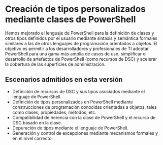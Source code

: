 # Creación de tipos personalizados mediante clases de PowerShell

Hemos mejorado el lenguaje de PowerShell para la definición de clases y otros tipos definidos por el usuario mediante sintaxis y semántica formales similares a las de otros lenguajes de programación orientados a objetos. El objetivo es permitir a los desarrolladores y profesionales de TI adoptar PowerShell para una gama más amplia de casos de uso, simplificar el desarrollo de artefactos de PowerShell (como recursos de DSC) y acelerar la cobertura de las superficies de administración.

## Escenarios admitidos en esta versión

-   Definición de recursos de DSC y sus tipos asociados mediante el lenguaje de PowerShell.
-   Definición de tipos personalizados en PowerShell mediante construcciones de programación conocidas orientadas a objetos, tales como clases, propiedades, métodos, etc.
-   Compatibilidad de herencia con la clase de PowerShell y el recurso de DSC basado en la clase.
-   Depuración de tipos mediante el lenguaje de PowerShell.
-   Generación y control de excepciones mediante mecanismos formales y en el nivel correcto.

<!--HONumber=Jun16_HO4-->


